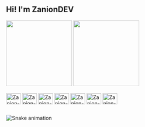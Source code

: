 ## Hi! I'm ZanionDEV

<div>
  <img height="180cm" src="https://github-readme-stats.vercel.app/api?username=zanionnDEV&show_icons=true&theme=dracula&include_all_commits=true&count_private=true"/>
  <img height="180cm" src= "https://github-readme-stats.vercel.app/api/top-langs/?username=zanionnDEV&layout-compact&langs_count=16&theme=dracula"/>
</div>

<div style="display: inline_block"><br>
  <img align="center" alt="Zanion-Java" height="30" width="40" src="https://cdn.jsdelivr.net/gh/devicons/devicon/icons/java/java-original.svg">
  <img align="center" alt="Zanion-Js" height="30" width="40" src="https://cdn.jsdelivr.net/gh/devicons/devicon/icons/javascript/javascript-original.svg">
  <img align="center" alt="Zanion-Gradle" height="30" width="40" src="https://cdn.jsdelivr.net/gh/devicons/devicon/icons/gradle/gradle-plain.svg">
  <img align="center" alt="Zanion-MongoDB" height="30" width="40" src="https://cdn.jsdelivr.net/gh/devicons/devicon/icons/mongodb/mongodb-original.svg">
  <img align="center" alt="Zanion-MySQL" height="30" width="40" src="https://cdn.jsdelivr.net/gh/devicons/devicon/icons/mysql/mysql-original-wordmark.svg">
  <img align="center" alt="Zanion-Redis" height="30" width="40" src="https://cdn.jsdelivr.net/gh/devicons/devicon/icons/redis/redis-original-wordmark.svg">
  <img align="center" alt="Zanion-SQLite" height="30" width="40" src="https://cdn.jsdelivr.net/gh/devicons/devicon/icons/sqlite/sqlite-original-wordmark.svg">
</div>

##

![Snake animation](https://github.com/ZanionnDEV/zanionnDEV/blob/output/github-contribution-grid-snake.svg)
